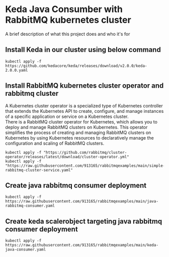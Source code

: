 
# Keda Java Consumber with RabbitMQ kubernetes cluster

A brief description of what this project does and who it's for

## Install Keda in our cluster using below command
```
kubectl apply -f https://github.com/kedacore/keda/releases/download/v2.0.0/keda-2.0.0.yaml
```
## Install RabbitMQ kubernetes cluster operator and rabbitmq cluster
A Kubernetes cluster operator is a specialized type of Kubernetes controller that extends the Kubernetes API to create, configure, and manage instances of a specific application or service on a Kubernetes cluster.<br>
There is a RabbitMQ cluster operator for Kubernetes, which allows you to deploy and manage RabbitMQ clusters on Kubernetes. This operator simplifies the process of creating and managing RabbitMQ clusters on Kubernetes by using Kubernetes resources to declaratively manage the configuration and scaling of RabbitMQ clusters.
```
kubectl apply -f "https://github.com/rabbitmq/cluster-operator/releases/latest/download/cluster-operator.yml"
kubectl apply -f "https://raw.githubusercontent.com/913165/rabbitmqexamples/main/simple-rabbitmq-cluster-service.yaml"
```

## Create java rabbitmq consumer deployment 
```
kubectl apply -f https://raw.githubusercontent.com/913165/rabbitmqexamples/main/java-rabbitmq-consumer.yaml
```

## Create keda scalerobject targeting java rabbitmq consumer deployment 
```
kubectl apply -f https://raw.githubusercontent.com/913165/rabbitmqexamples/main/keda-java-consumer.yaml
```

